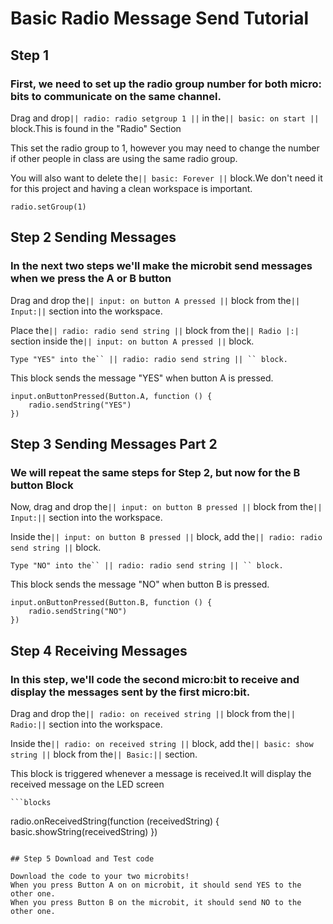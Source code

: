 # Basic Radio Message Send Tutorial

## Step 1 
### First, we need to set up the radio group number for both micro: bits to communicate on the same channel.

Drag and drop`` || radio: radio setgroup 1 || `` in the`` || basic: on start || `` block.This is found in the "Radio" Section

This set the radio group to 1, however you may need to change the number if other
people in class are using the same radio group.

You will also want to delete the`` || basic: Forever || `` block.We don't need it for this project
and having a clean workspace is important. 

```blocks
radio.setGroup(1)
```


## Step 2 Sending Messages
### In the next two steps we'll make the microbit send messages when we press the A or B button

Drag and drop the`` || input: on button A pressed || `` block from the`` || Input:|| `` section into the workspace.

Place the`` || radio: radio send string || `` block from the`` || Radio |:| `` section inside the`` || input: on button A pressed || `` block.

    Type "YES" into the`` || radio: radio send string || `` block.

This block sends the message "YES" when button A is pressed.



```blocks
input.onButtonPressed(Button.A, function () {
    radio.sendString("YES")
})
```

## Step 3 Sending Messages Part 2
### We will repeat the same steps for Step 2, but now for the B button Block

Now, drag and drop the`` || input: on button B pressed || `` block from the`` || Input:|| `` section into the workspace.

Inside the`` || input: on button B pressed || `` block, add the`` || radio: radio send string || `` block.

    Type "NO" into the`` || radio: radio send string || `` block.

This block sends the message "NO" when button B is pressed.



```blocks
input.onButtonPressed(Button.B, function () {
    radio.sendString("NO")
})
```

## Step 4 Receiving Messages
### In this step, we'll code the second micro:bit to receive and display the messages sent by the first micro:bit.

Drag and drop the`` || radio: on received string || `` block from the`` || Radio:|| `` section into the workspace.

Inside the`` || radio: on received string || `` block, add the`` || basic: show string || `` block from the`` || Basic:|| `` section.

This block is triggered whenever a message is received.It will display the received message on the LED screen

    ```blocks
radio.onReceivedString(function (receivedString) {
    basic.showString(receivedString)
})
```

## Step 5 Download and Test code

Download the code to your two microbits! 
When you press Button A on on microbit, it should send YES to the other one.
When you press Button B on the microbit, it should send NO to the other one.